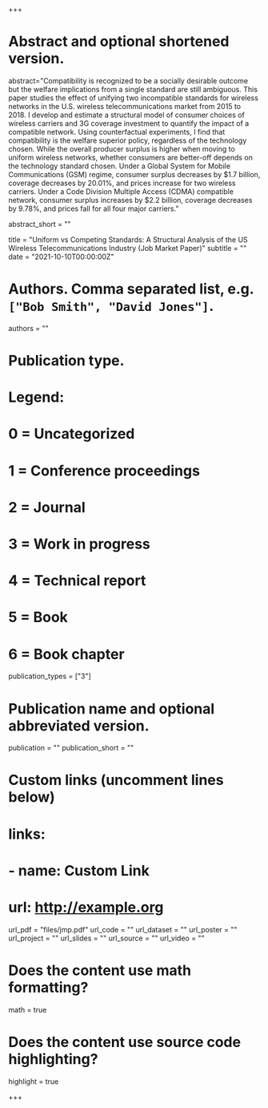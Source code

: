 +++
# Abstract and optional shortened version.
abstract="Compatibility is recognized to be a socially desirable outcome but the welfare implications from a single standard are still ambiguous. This paper studies the effect of unifying two incompatible standards for wireless networks in the U.S. wireless telecommunications market from 2015 to 2018. I develop and estimate a structural model of consumer choices of wireless carriers and 3G coverage investment to quantify the impact of a compatible network. Using counterfactual experiments, I find that compatibility is the welfare superior policy, regardless of the technology chosen. While the overall producer surplus is higher when moving to uniform wireless networks, whether consumers are better-off depends on the technology standard chosen. Under a Global System for Mobile Communications (GSM) regime, consumer surplus decreases by $1.7 billion, coverage decreases by 20.01%, and prices increase for two wireless carriers. Under a Code Division Multiple Access (CDMA) compatible network, consumer surplus increases by $2.2 billion, coverage decreases by 9.78%, and prices fall for all four major carriers."

abstract_short = ""

title = "Uniform vs Competing Standards: A Structural Analysis of the US Wireless Telecommunications Industry (Job Market Paper)"
subtitle = ""
date = "2021-10-10T00:00:00Z"

# Authors. Comma separated list, e.g. `["Bob Smith", "David Jones"]`.
authors = ""

# Publication type.
# Legend:
# 0 = Uncategorized
# 1 = Conference proceedings
# 2 = Journal
# 3 = Work in progress
# 4 = Technical report
# 5 = Book
# 6 = Book chapter
publication_types = ["3"]

# Publication name and optional abbreviated version.
publication = ""
publication_short = ""

# Custom links (uncomment lines below)
# links:
# - name: Custom Link
#   url: http://example.org

url_pdf = "files/jmp.pdf"
url_code = ""
url_dataset = ""
url_poster = ""
url_project = ""
url_slides = ""
url_source = ""
url_video = ""

# Does the content use math formatting?
math = true

# Does the content use source code highlighting?
highlight = true


+++
